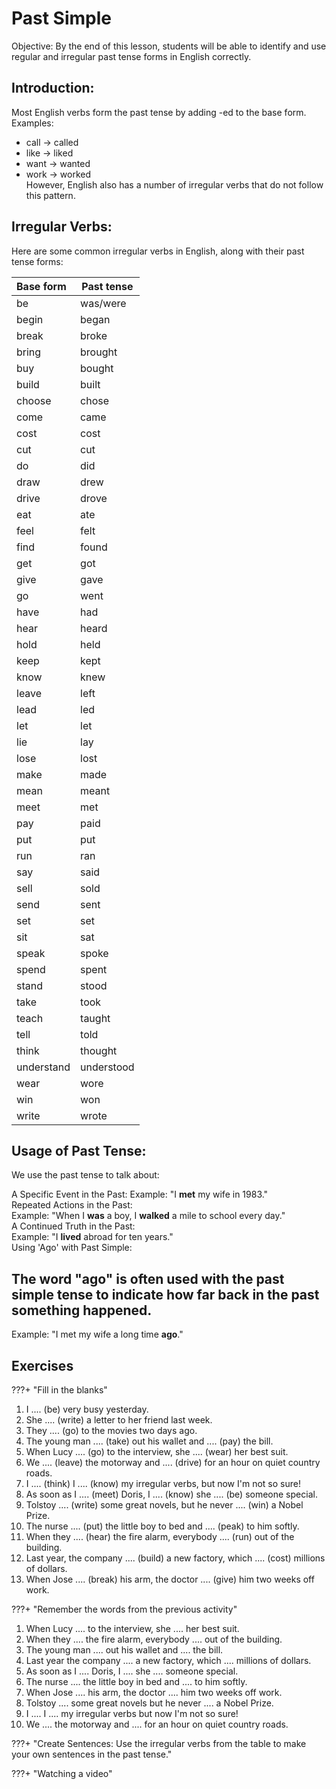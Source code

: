 # Past Simple

Objective: By the end of this lesson, students will be able to identify and use regular and irregular past tense forms in English correctly.

## Introduction:

Most English verbs form the past tense by adding -ed to the base form.
Examples:

-   call → called<br>
-   like → liked<br>
-   want → wanted<br>
-   work → worked<br>
    However, English also has a number of irregular verbs that do not follow this pattern.

## Irregular Verbs:

Here are some common irregular verbs in English, along with their past tense forms:

| Base form  | Past tense |
| :--------- | ---------- |
| be         | was/were   |
| begin      | began      |
| break      | broke      |
| bring      | brought    |
| buy        | bought     |
| build      | built      |
| choose     | chose      |
| come       | came       |
| cost       | cost       |
| cut        | cut        |
| do         | did        |
| draw       | drew       |
| drive      | drove      |
| eat        | ate        |
| feel       | felt       |
| find       | found      |
| get        | got        |
| give       | gave       |
| go         | went       |
| have       | had        |
| hear       | heard      |
| hold       | held       |
| keep       | kept       |
| know       | knew       |
| leave      | left       |
| lead       | led        |
| let        | let        |
| lie        | lay        |
| lose       | lost       |
| make       | made       |
| mean       | meant      |
| meet       | met        |
| pay        | paid       |
| put        | put        |
| run        | ran        |
| say        | said       |
| sell       | sold       |
| send       | sent       |
| set        | set        |
| sit        | sat        |
| speak      | spoke      |
| spend      | spent      |
| stand      | stood      |
| take       | took       |
| teach      | taught     |
| tell       | told       |
| think      | thought    |
| understand | understood |
| wear       | wore       |
| win        | won        |
| write      | wrote      |

## Usage of Past Tense:

We use the past tense to talk about:

A Specific Event in the Past:
Example: "I **met** my wife in 1983."<br>
Repeated Actions in the Past:<br>
Example: "When I **was** a boy, I **walked** a mile to school every day."<br>
A Continued Truth in the Past:<br>
Example: "I **lived** abroad for ten years."<br>
Using 'Ago' with Past Simple:<br>

## The word "ago" is often used with the past simple tense to indicate how far back in the past something happened.

Example: "I met my wife a long time **ago**."

## Exercises

???+ "Fill in the blanks"

1. I .... (be) very busy yesterday.
2. She .... (write) a letter to her friend last week.
3. They .... (go) to the movies two days ago.
4. The young man .... (take) out his wallet and .... (pay) the bill.
5. When Lucy .... (go) to the interview, she .... (wear) her best suit.
6. We .... (leave) the motorway and .... (drive) for an hour on quiet country roads.
7. I .... (think) I .... (know) my irregular verbs, but now I'm not so sure!
8. As soon as I .... (meet) Doris, I .... (know) she .... (be) someone special.
9. Tolstoy .... (write) some great novels, but he never .... (win) a Nobel Prize.
10. The nurse .... (put) the little boy to bed and .... (peak) to him softly.
11. When they .... (hear) the fire alarm, everybody .... (run) out of the building.
12. Last year, the company .... (build) a new factory, which .... (cost) millions of dollars.
13. When Jose .... (break) his arm, the doctor .... (give) him two weeks off work.

???+ "Remember the words from the previous activity"

1. When Lucy .... to the interview, she .... her best suit.
2. When they .... the fire alarm, everybody .... out of the building.
3. The young man .... out his wallet and .... the bill.
4. Last year the company .... a new factory, which .... millions of dollars.
5. As soon as I .... Doris, I .... she .... someone special.
6. The nurse .... the little boy in bed and .... to him softly.
7. When Jose .... his arm, the doctor .... him two weeks off work.
8. Tolstoy .... some great novels but he never .... a Nobel Prize.
9. I .... I .... my irregular verbs but now I'm not so sure!
10. We .... the motorway and .... for an hour on quiet country roads.

???+ "Create Sentences: Use the irregular verbs from the table to make your own sentences in the past tense."

???+ "Watching a video"

<div class="youtube-player" data-id="1nW8znNJ6F8"></div>
